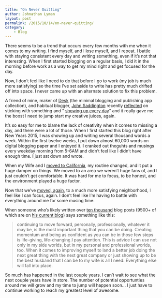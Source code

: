 ```yaml
---
title: "On Never Quitting"
author: Johnathan Lyman
layout: post
permalink: /2015/10/14/on-never-quitting/
category:
    - Blog
---
```


There seems to be a trend that occurs every few months with me when it comes to my writing. I find myself, and I lose myself, and I repeat. I battle with staying consistent every day and writing something, even if it’s not that interesting. When I first started blogging on a regular basis, I did it in the morning before work as a way to get my mind right and get focused for the day.

Now, I don’t feel like I need to do that before I go to work (my job is much more satisfying) so the time I’ve set aside to write has pretty much drifted off into space. I never came up with an alternate solution to fix this problem.

A friend of mine, maker of [Desk](http://desk.pm) (the minimal blogging and publishing app collection), and habitual blogger, [John Saddington](http://john.do) recently [reflected](http://john.do/seth-on-6000/) on sticking with something and “ [showing up every day](http://john.do/seth-on-6000/)” and it really gave me the boost I need to jump start my creative juices, again.

It’s so easy for me to blame the lack of creativity when it comes to missing a day, and there were a lot of those. When I first started this blog right after New Years 2015, I was showing up and writing several thousand words a week. Within the first twelve weeks, I put down almost 60,000 words on digital blogging paper and I enjoyed it. I cranked out thoguhts and musings every weekday morning from 5-6AM and didn’t feel like I didn’t have enough time. I just sat down and wrote.

When my Wife and I [moved to California](https://johnathanlyman.com/2015/04/move-day-1/), my routine changed, and it put a huge damper on things. We moved to an area we weren’t huge fans of, and I just couldn’t get comfortable. It was hard for me to focus, to be honest, and the environment played a huge factor.

Now that we’ve [moved, again](https://johnathanlyman.com/2015/10/moving/), to a much more satisfying neighborhood, I feel like I can focus, again. I don’t feel like I’m having to battle with everything around me for some musing time.

When someone who’s likely written over [ten thousand](http://john.do/9000-posts/) blog posts (9500+ of which are on [his current blog](http://john.do/9000-posts/)) says something like this:

> continuing to move forward, personally, professionally, whatever it may be, is the most important thing that you can be doing. Creating momentum and being as confident as you can be in those few steps is life-giving, life-changing.I pay attention. This is advice I can use not only in my side worlds, but in my personal and professional worlds, too. When it comes to improving myself to land a better job doing the next great thing with the next great company or just showing up to be the best husband that I can be to my wife is all I need. Everything else will fall into place.

So much has happened in the last couple years. I can’t wait to see what the next couple years have in store. The number of potential opportunties around me will grow and my time to jump will happen soon… I just have to continue working to reach my greatest level of awesome.

